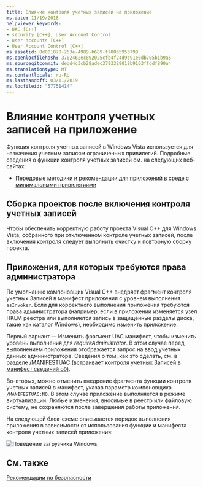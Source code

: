 ```yaml
---
title: Влияние контроля учетных записей на приложение
ms.date: 11/19/2018
helpviewer_keywords:
- UAC [C++]
- security [C++], User Account Control
- user accounts [C++]
- User Account Control [C++]
ms.assetid: 0d001870-253e-4989-b689-f78035953799
ms.openlocfilehash: 3702462ec892025cfb4f24d9c91e6db705b1b9a5
ms.sourcegitcommit: dedd4c3cb28adec3793329018b9163ffddf890a4
ms.translationtype: MT
ms.contentlocale: ru-RU
ms.lasthandoff: 03/11/2019
ms.locfileid: "57751414"
---
```

# <a name="how-user-account-control-uac-affects-your-application"></a>Влияние контроля учетных записей на приложение

Функция контроля учетных записей в Windows Vista используется для назначения учетным записям ограниченных привилегий. Подробные сведения о функции контроля учетных записей см. на следующих веб-сайтах:

- [Передовые методики и рекомендации для приложений в среде с минимальными привилегиями](/windows/desktop/uxguide/winenv-uac)

## <a name="building-projects-after-enabling-uac"></a>Сборка проектов после включения контроля учетных записей

Чтобы обеспечить корректную работу проекта Visual C++ для Windows Vista, собранного при отключенном контроле учетных записей, после включения контроля следует выполнить очистку и повторную сборку проекта.

## <a name="applications-that-require-administrative-privileges"></a>Приложения, для которых требуются права администратора

По умолчанию компоновщик Visual C++ внедряет фрагмент контроля учетных Записей в манифест приложения с уровнем выполнения `asInvoker`. Если для корректного выполнения приложения требуются права администратора (например, если в приложении изменяется узел HKLM реестра или выполняется запись в защищенные разделы диска, такие как каталог Windows), необходимо изменить приложение.

Первый вариант — Изменить фрагмент UAC манифест, чтобы изменить уровень выполнения для *requireAdministrator*. В этом случае перед выполнением приложения отображается запрос на ввод учетных данных администратора. Сведения о том, как это сделать, см. в разделе [/MANIFESTUAC (встраивает контроля учетных Записей в манифест сведений об)](../build/reference/manifestuac-embeds-uac-information-in-manifest.md).

Во-вторых, можно отменить внедрение фрагмента функции контроля учетных записей в манифест, указав параметр компоновщика `/MANIFESTUAC:NO`. В этом случае приложение выполняется в режиме виртуализации. Любые изменения, вносимые в реестр или файловую систему, не сохраняются после завершения работы приложения.

На следующей блок-схеме описывается порядок выполнения приложения в зависимости от использования функции и манифеста контроля учетных записей приложения:

![Поведение загрузчика Windows](media/uacflowchart.png "поведение загрузчика Windows")

## <a name="see-also"></a>См. также

[Рекомендации по безопасности](security-best-practices-for-cpp.md)
